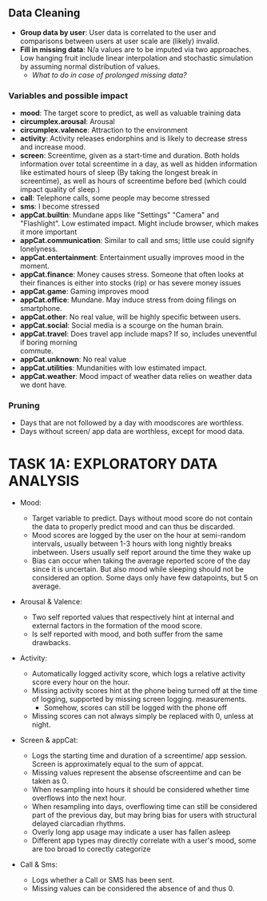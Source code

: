 ## Data Cleaning
- **Group data by user**: User data is correlated to the user and comparisons between users at user scale are (likely) invalid.
- **Fill in missing data**: N/a values are to be imputed via two approaches. Low hanging fruit include linear interpolation and stochastic simulation by assuming normal distribution of values. 
    - *What to do in case of prolonged missing data?* 

### Variables and possible impact
- **mood**: The target score to predict, as well as valuable training data
- **circumplex.arousal**: Arousal
- **circumplex.valence**: Attraction to the environment
- **activity**: Activity releases endorphins and is likely to decrease stress and increase mood.
- **screen**: Screentime, given as a start-time and duration. Both holds information over
              total screentime in a day, as well as hidden information like estimated hours of 
              sleep (By taking the longest break in screentime), as well as hours of screentime
              before bed (which could impact quality of sleep.)
- **call**: Telephone calls, some people may become stressed
- **sms**: I become stressed
- **appCat.builtin**: Mundane apps like "Settings" "Camera" and "Flashlight". Low estimated 
                      impact. Might include browser, which makes it more important
- **appCat.communication**: Similar to call and sms; little use could signify lonelyness.
- **appCat.entertainment**: Entertainment usually improves mood in the moment. 
- **appCat.finance**: Money causes stress. Someone that often looks at their finances is either
                      into stocks (rip) or has severe money issues
- **appCat.game**: Gaming improves mood
- **appCat.office**: Mundane. May induce stress from doing filings on smartphone.
- **appCat.other**: No real value, will be highly specific between users.
- **appCat.social**: Social media is a scourge on the human brain.
- **appCat.travel**: Does travel app include maps? If so, includes uneventful if boring morning  
                     commute.
- **appCat.unknown**: No real value
- **appCat.utilities**: Mundanities with low estimated impact.
- **appCat.weather**: Mood impact of weather data relies on weather data we dont have.

### Pruning
- Days that are not followed by a day with moodscores are worthless.
- Days without screen/ app data are worthless, except for mood data.


# TASK 1A: EXPLORATORY DATA ANALYSIS 
- Mood: 
    - Target variable to predict. Days without mood score do not contain the data to properly predict
      mood and can thus be discarded.
    - Mood scores are logged by the user on the hour at semi-random intervals, usually between 1-3 hours
      with long nightly breaks inbetween. Users usually self report around the time they wake up
    - Bias can occur when taking the average reported score of the day since it is uncertain. But also
      mood while sleeping should not be considered an option. Some days only have few datapoints, but 5 on average.
- Arousal & Valence:
    - Two self reported values that respectively hint at internal and external factors in the formation
      of the mood score. 
    - Is self reported with mood, and both suffer from the same drawbacks.

- Activity:
    - Automatically logged activity score, which logs a relative activity score every hour on the hour.
    - Missing activity scores hint at the phone being turned off at the time of logging, supported by missing screen logging.
      measurements.
      - Somehow, scores can still be logged with the phone off
    - Missing scores can not always simply be replaced with 0, unless at night.
  
- Screen & appCat:
    - Logs the starting time and duration of a screentime/ app session. Screen is approximately
     equal to the sum of appcat.
    - Missing values represent the absense ofscreentime and can be taken as 0.
    - When resampling into hours it should be considered whether time overflows into the next hour.
    - When resampling into days, overflowing time can still be considered part of the previous day, but may bring bias for users with structural delayed ciarcadian rhythms.
    - Overly long app usage may indicate a user has fallen asleep
    - Different app types may directly correlate with a user's mood, some are too broad to corectly
      categorize

- Call & Sms:
    - Logs whether a Call or SMS has been sent. 
    - Missing values can be considered the absence of and thus 0.